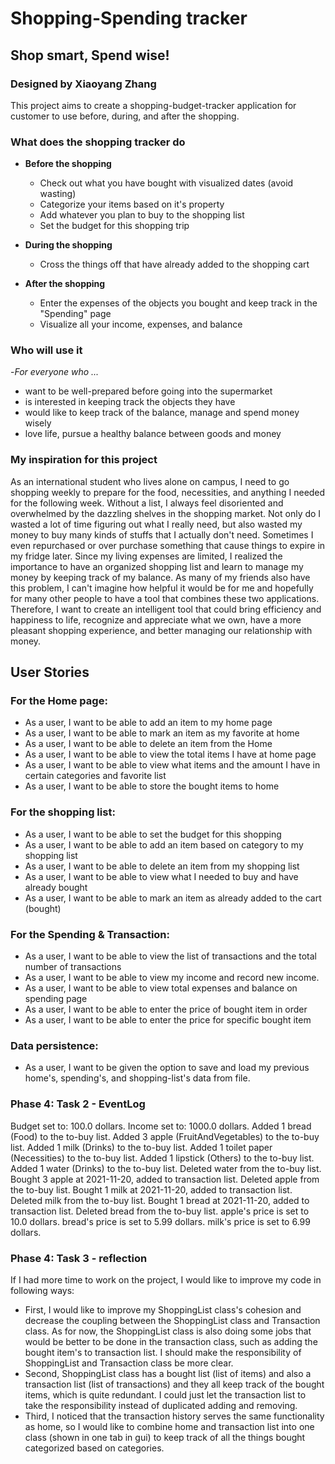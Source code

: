 # Shopping-Spending tracker

## Shop smart, Spend wise!

### Designed by Xiaoyang Zhang 


This project aims to create a shopping-budget-tracker application for customer to use 
before, during, and after the shopping.

### What does the shopping tracker do
- **Before the shopping**
  - Check out what you have bought with visualized dates (avoid wasting)
  - Categorize your items based on it's property 
  - Add whatever you plan to buy to the shopping list
  - Set the budget for this shopping trip
  
- **During the shopping**
  - Cross the things off that have already added to the shopping cart
  
- **After the shopping**
  - Enter the expenses of the objects you bought and keep track in the "Spending" page
  - Visualize all your income, expenses, and balance

### Who will use it

-*For everyone who ...*
- want to be well-prepared before going into the supermarket
- is interested in keeping track the objects they have
- would like to keep track of the balance, manage and spend money wisely
- love life, pursue a healthy balance between goods and money

### My inspiration for this project

As an international student who lives alone on campus, I need to go shopping weekly to prepare for the food, necessities,
and anything I needed for the following week. Without a list, I always feel disoriented and overwhelmed by the dazzling 
shelves in the shopping market. Not only do I wasted a lot of time figuring out what I really need, but also wasted my 
money to buy many kinds of stuffs that I actually don't need. Sometimes I even repurchased or over purchase something 
that cause things to expire in my fridge later. Since my living expenses are limited, I realized the importance to have
an organized shopping list and learn to manage my money by keeping track of my balance. As many of my friends also have
this problem, I can't imagine how helpful it would be for me and hopefully for many other people to have a tool that 
combines these two applications. Therefore, I want to create an intelligent tool that could bring efficiency and 
happiness to life, recognize and appreciate what we own, have a more pleasant shopping experience, and better 
managing our relationship with money.


## User Stories
### For the Home page:
- As a user, I want to be able to add an item to my home page
- As a user, I want to be able to mark an item as my favorite at home
- As a user, I want to be able to delete an item from the Home
- As a user, I want to be able to view the total items I have at home page
- As a user, I want to be able to view what items and the amount I have in certain categories and favorite list
- As a user, I want to be able to store the bought items to home

### For the shopping list:
- As a user, I want to be able to set the budget for this shopping
- As a user, I want to be able to add an item based on category to my shopping list
- As a user, I want to be able to delete an item from my shopping list
- As a user, I want to be able to view what I needed to buy and have already bought
- As a user, I want to be able to mark an item as already added to the cart (bought)

### For the Spending & Transaction:
- As a user, I want to be able to view the list of transactions and the total number of transactions
- As a user, I want to be able to view my income and record new income.
- As a user, I want to be able to view total expenses and balance on spending page
- As a user, I want to be able to enter the price of bought item in order
- As a user, I want to be able to enter the price for specific bought item

### Data persistence: 
- As a user, I want to be given the option to save and 
load my previous home's, spending's, and shopping-list's data from file.

### Phase 4: Task 2 - EventLog
Budget set to: 100.0 dollars.
Income set to: 1000.0 dollars.
Added 1 bread (Food) to the to-buy list.
Added 3 apple (FruitAndVegetables) to the to-buy list.
Added 1 milk (Drinks) to the to-buy list.
Added 1 toilet paper (Necessities) to the to-buy list.
Added 1 lipstick (Others) to the to-buy list.
Added 1 water (Drinks) to the to-buy list.
Deleted water from the to-buy list.
Bought 3 apple at 2021-11-20, added to transaction list.
Deleted apple from the to-buy list.
Bought 1 milk at 2021-11-20, added to transaction list.
Deleted milk from the to-buy list.
Bought 1 bread at 2021-11-20, added to transaction list.
Deleted bread from the to-buy list.
apple's price is set to 10.0 dollars.
bread's price is set to 5.99 dollars.
milk's price is set to 6.99 dollars.


### Phase 4: Task 3 - reflection
If I had more time to work on the project, I would like to improve my code in following ways:
- First, I would like to improve my ShoppingList class's cohesion and decrease the coupling between the ShoppingList class 
and Transaction class. As for now, the ShoppingList class is also doing some jobs that would be better to be done in the 
transaction class, such as adding the bought item's to transaction list. I should make the responsibility of ShoppingList 
and Transaction class be more clear.
- Second, ShoppingList class has a bought list (list of items) and also a transaction list (list of transactions) 
and they all keep track of the bought items, which is quite redundant. I could just let the transaction list to take the 
responsibility instead of duplicated adding and removing. 
- Third, I noticed that the transaction history serves the same functionality as home, so I would like to combine home 
and transaction list into one class (shown in one tab in gui) to keep track of all the things bought categorized based on 
categories.